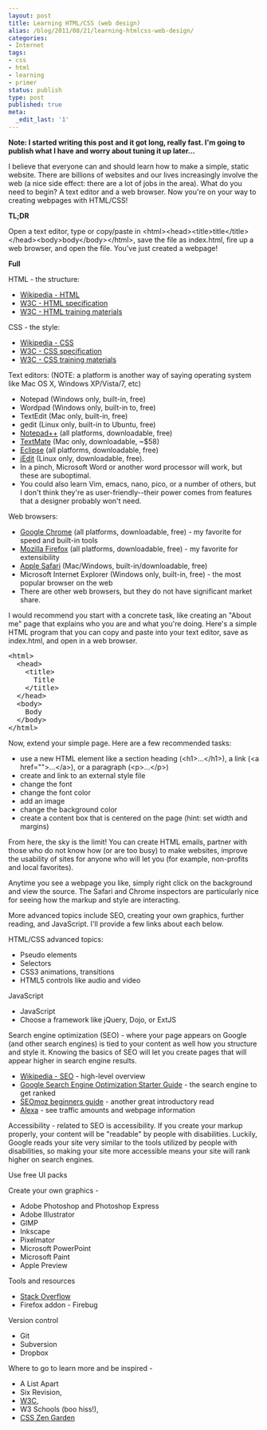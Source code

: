 ```yaml
---
layout: post
title: Learning HTML/CSS (web design)
alias: /blog/2011/08/21/learning-htmlcss-web-design/
categories:
- Internet
tags:
- css
- html
- learning
- primer
status: publish
type: post
published: true
meta:
  _edit_last: '1'
---
```

**Note: I started writing this post and it got long, really fast. I'm going to publish what I have and worry about tuning it up later...**

I believe that everyone can and should learn how to make a simple, static website. There are billions of websites and our lives increasingly involve the web (a nice side effect: there are a lot of jobs in the area). What do you need to begin? A text editor and a web browser. Now you're on your way to creating webpages with HTML/CSS!

<strong>TL;DR</strong>

Open a text editor, type or copy/paste in &lt;html&gt;&lt;head&gt;&lt;title&gt;title&lt;/title&gt;&lt;/head&gt;&lt;body&gt;body&lt;/body&gt;&lt;/html&gt;, save the file as index.html, fire up a web browser, and open the file. You've just created a webpage!

<strong>Full</strong>

HTML - the structure:

 * <a title="Wikipedia - HTML" href="https://en.wikipedia.org/wiki/HTML">Wikipedia - HTML</a>
 * <a title="W3C - HTML specification" href="https://www.w3.org/html/">W3C - HTML specification</a>
 * <a title="W3C - HTML training" href="https://www.w3.org/wiki/HTML/Training">W3C - HTML training materials</a>

CSS - the style:

 * <a title="Wikipedia - CSS" href="https://en.wikipedia.org/wiki/Cascading_Style_Sheets">Wikipedia - CSS</a>
 * <a title="W3C - CSS" href="https://www.w3.org/Style/CSS/">W3C - CSS specification</a>
 * <a title="W3C - CSS training" href="https://www.w3.org/wiki/CSS/Training">W3C - CSS training materials</a>

Text editors: (NOTE: a platform is another way of saying operating system like Mac OS X, Windows XP/Vista/7, etc)

 * Notepad (Windows only, built-in, free)
 * Wordpad (Windows only, built-in to, free)
 * TextEdit (Mac only, built-in, free)
 * gedit (Linux only, built-in to Ubuntu, free)
 * <a title="Notepad++" href="https://notepad-plus-plus.org/">Notepad++</a> (all platforms, downloadable, free)
 * <a title="Macromates - TextMate" href="https://macromates.com/">TextMate</a> (Mac only, downloadable, ~$58)
 * <a title="Eclipse" href="https://www.eclipse.org/">Eclipse</a> (all platforms, downloadable, free)
 * <a title="jEdit" href="https://www.jedit.org/">jEdit</a> (Linux only, downloadable, free).
 * In a pinch, Microsoft Word or another word processor will work, but these are suboptimal.
 * You could also learn Vim, emacs, nano, pico, or a number of others, but I don't think they're as user-friendly--their power comes from features that a designer probably won't need.

Web browsers:

 * <a title="Google Chrome" href="https://www.google.com/chrome/">Google Chrome</a> (all platforms, downloadable, free) - my favorite for speed and built-in tools
 * <a title="Mozilla Firefox" href="https://www.mozilla.com/en-US/firefox/new/">Mozilla Firefox</a> (all platforms, downloadable, free) - my favorite for extensibility
 * <a title="Apple Safari" href="https://www.apple.com/safari/">Apple Safari</a> (Mac/Windows, built-in/downloadable, free)
 * Microsoft Internet Explorer (Windows only, built-in, free) - the most popular browser on the web
 * There are other web browsers, but they do not have significant market share.

I would recommend you start with a concrete task, like creating an "About me" page that explains who you are and what you're doing. Here's a simple HTML program that you can copy and paste into your text editor, save as index.html, and open in a web browser.
<pre>&lt;html&gt;
  &lt;head&gt;
    &lt;title&gt;
      Title
    &lt;/title&gt;
  &lt;/head&gt;
  &lt;body&gt;
    Body
  &lt;/body&gt;
&lt;/html&gt;</pre>
Now, extend your simple page. Here are a few recommended tasks:

 * use a new HTML element like a section heading (&lt;h1&gt;...&lt;/h1&gt;), a link (&lt;a href=""&gt;...&lt;/a&gt;), or a paragraph (&lt;p&gt;...&lt;/p&gt;)
 * create and link to an external style file
 * change the font
 * change the font color
 * add an image
 * change the background color
 * create a content box that is centered on the page (hint: set width and margins)

From here, the sky is the limit! You can create HTML emails, partner with those who do not know how (or are too busy) to make websites, improve the usability of sites for anyone who will let you (for example, non-profits and local favorites).

Anytime you see a webpage you like, simply right click on the background and view the source. The Safari and Chrome inspectors are particularly nice for seeing how the markup and style are interacting.

More advanced topics include SEO, creating your own graphics, further reading, and JavaScript. I'll provide a few links about each below.

HTML/CSS advanced topics:

 * Pseudo elements
 * Selectors
 * CSS3 animations, transitions
 * HTML5 controls like audio and video

JavaScript

 * JavaScript
 * Choose a framework like jQuery, Dojo, or ExtJS

Search engine optimization (SEO) - where your page appears on Google (and other search engines) is tied to your content as well how you structure and style it. Knowing the basics of SEO will let you create pages that will appear higher in search engine results.

 * <a title="Wikipedia: Search Engine Optimization" href="https://en.wikipedia.org/wiki/Search_engine_optimization">Wikipedia - SEO</a> - high-level overview
 * <a title="Google SEO starter guide" href="https://www.google.com/webmasters/docs/search-engine-optimization-starter-guide.pdf">Google Search Engine Optimization Starter Guide</a> - the search engine to get ranked
 * <a title="SEOmoz beginners guide to SEO" href="https://www.seomoz.org/beginners-guide-to-seo">SEOmoz beginners guide</a> - another great introductory read
 * <a title="Alexa" href="https://www.alexa.com/">Alexa</a> - see traffic amounts and webpage information

Accessibility - related to SEO is accessibility. If you create your markup properly, your content will be "readable" by people with disabilities. Luckily, Google reads your site very similar to the tools utilized by people with disabilities, so making your site more accessible means your site will rank higher on search engines.

Use free UI packs

Create your own graphics -

 * Adobe Photoshop and Photoshop Express
 * Adobe Illustrator
 * GIMP
 * Inkscape
 * Pixelmator
 * Microsoft PowerPoint
 * Microsoft Paint
 * Apple Preview

Tools and resources

 * <a title="Stack Overflow" href="https://stackoverflow.com/">Stack Overflow</a>
 * Firefox addon - Firebug

Version control

 * Git
 * Subversion
 * Dropbox

Where to go to learn more and be inspired -

 * A List Apart
 * Six Revision,
 * <a title="World Wide Web Consortium" href="https://www.w3.org/">W3C</a>,
 * W3 Schools (boo hiss!),
 * <a title="CSS Zen Garden" href="https://www.csszengarden.com/">CSS Zen Garden</a>

